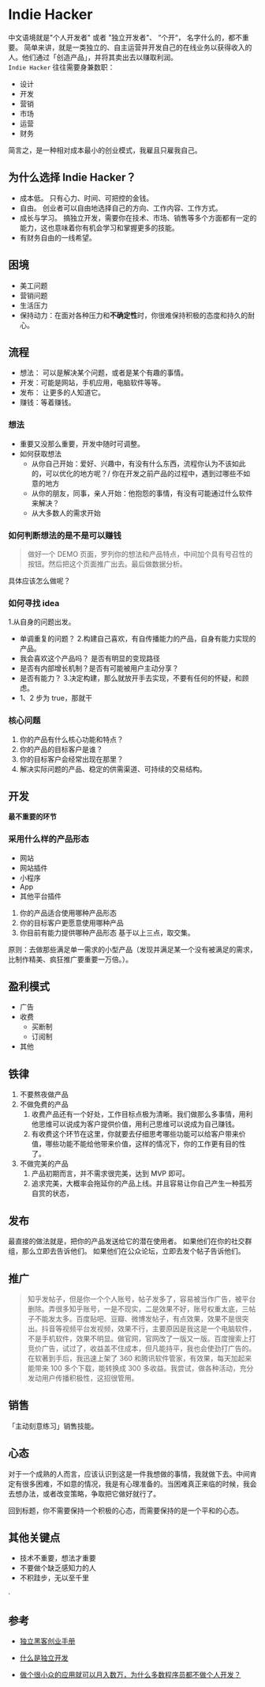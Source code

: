 # Indie Hacker

中文语境就是"个人开发者" 或者 "独立开发者"、 ”个开“， 名字什么的，都不重要。
简单来讲，就是一类独立的、自主运营并开发自己的在线业务以获得收入的人。他们通过「创造产品」，并将其卖出去以赚取利润。  
`Indie Hacker` 往往需要身兼数职：

- 设计
- 开发
- 营销
- 市场
- 运营
- 财务

简言之，是一种相对成本最小的创业模式，我雇且只雇我自己。

## 为什么选择 Indie Hacker？

- 成本低。 只有心力、时间、可把控的金钱。
- 自由。 创业者可以自由地选择自己的方向、工作内容、工作方式。
- 成长与学习。 搞独立开发，需要你在技术、市场、销售等多个方面都有一定的能力，这也意味着你有机会学习和掌握更多的技能。
- 有财务自由的一线希望。

## 困境

- 美工问题
- 营销问题
- 生活压力
- 保持动力：在面对各种压力和**不确定性**时，你很难保持积极的态度和持久的耐心。

## 流程

- 想法： 可以是解决某个问题，或者是某个有趣的事情。
- 开发：可能是网站，手机应用，电脑软件等等。
- 发布： 让更多的人知道它。
- 赚钱：等着赚钱。

### 想法

- 重要又没那么重要，开发中随时可调整。
- 如何获取想法
  - 从你自己开始：爱好、兴趣中，有没有什么东西，流程你认为不该如此的，可以优化的地方呢？/ 你在开发之前产品的过程中，遇到过哪些不如意的地方
  - 从你的朋友，同事，亲人开始：他抱怨的事情，有没有可能通过什么软件来解决？
  - 从大多数人的需求开始

### 如何判断想法的是不是可以赚钱

> 做好一个 DEMO 页面，罗列你的想法和产品特点，中间加个具有号召性的按钮。然后把这个页面推广出去。最后做数据分析。

具体应该怎么做呢？

### 如何寻找 idea

1.从自身的问题出发。

- 单调重复的问题？ 2.构建自己喜欢，有自传播能力的产品，自身有能力实现的产品。
- 我会喜欢这个产品吗？ 是否有明显的变现路径
- 是否有内部增长机制？是否有可能被用户主动分享？
- 是否有能力？ 3.决定构建，那么就放开手去实现，不要有任何的怀疑，和顾虑。
- 1、2 步为 true，那就干

### 核心问题

1. 你的产品有什么核心功能和特点？
2. 你的产品的目标客户是谁？
3. 你的目标客户会经常出现在那里？
4. 解决实际问题的产品、稳定的供需渠道、可持续的交易结构。

## 开发

**最不重要的环节**

### 采用什么样的产品形态

- 网站
- 网站插件
- 小程序
- App
- 其他平台插件

1. 你的产品适合使用哪种产品形态
2. 你的目标客户更愿意使用哪种产品
3. 你目前有能力提供哪种产品形态
   基于以上三点，取交集。

原则：去做那些满足单一需求的小型产品（发现并满足某一个没有被满足的需求，比制作精美、疯狂推广要重要一万倍。）。

## 盈利模式

- 广告
- 收费
  - 买断制
  - 订阅制
- 其他

## 铁律

1. 不要熬夜做产品
2. 不做免费的产品
   1. 收费产品还有一个好处，工作目标点极为清晰。我们做那么多事情，用利他思维可以说成为客户提供价值，用利己思维可以说成为自己赚钱。
   2. 有收费这个环节在这里，你就要去仔细思考哪些功能可以给客户带来价值，哪些功能不能给他带来价值，这样的情况下，你的工作更有目的性了。
3. 不做完美的产品
   1. 产品初期而言，并不需求很完美，达到 MVP 即可。
   2. 追求完美，大概率会拖延你的产品上线。并且容易让你自己产生一种孤芳自赏的状态，

## 发布

最直接的做法就是，把你的产品发送给它的潜在使用者。 如果他们在你的社交群组，那么立即去告诉他们。 如果他们在公众论坛，立即去发个帖子告诉他们。

## 推广

> 知乎发帖子，但是你一个个人账号，帖子发多了，容易被当作广告，被平台删除。弄很多知乎账号，一是不现实，二是效果不好，账号权重太底，三帖子不能发太多。百度贴吧、豆瓣、微博发帖子，有点效果，效果不是很突出。抖音等视频平台发视频，效果不行，主要原因是我这是一个电脑软件，不是手机软件，效果不明显。做官网，官网改了一版又一版。百度搜索上打竞价广告，试过了，收益盖不住成本，但凡能持平，我也会使劲打广告的。在软著到手后，我迅速上架了 360 和腾讯软件管家，有效果，每天加起来能带来 100 多个下载，能转换成 300 多收益。我尝试，做各种活动，充分发动用户传播积极性，这招很管用。

## 销售

「主动刻意练习」销售技能。

## 心态

对于一个成熟的人而言，应该认识到这是一件我想做的事情，我就做下去。中间肯定有很多困难，不如意的情况，我是有心理准备的。当困难真正来临的时候，我会去想办法，或者改变策略，争取把它做好就行了。

回到标题，你不需要保持一个积极的心态，而需要保持的是一个平和的心态。

## 其他关键点

- 技术不重要，想法才重要
- 不要做个缺乏感知力的人
- 不积跬步，无以至千里

<!--
> 赚钱是一种技能，打造高收益且有壁垒的公司更是高级本领，需要日积月累的训练。

创业首先要解决的是生存问题。

- 要么本身有造血能力
- 要么有能力吸引输血的能力 （要求业务发展快、投资人有意愿继续赌下去）
  - 用户发展快、留存率高
  - 用户获取成本和维护成本是否低
  - 能否建立壁垒

终极目标是要找到「高频、刚需、受众广泛」，但在我国，这类项目很难由一个毫无资源的程序员能攫取到的。

## 分析成本和收益

- 成本：
  - 时间
  - 金钱
  - 心力
创业的成本和收益无非就四种情况：
- 成本低、收益低
- 成本低、收益高
- 成本高、收益低
- 成本高、收益高

在低成本下，收益高固然是最理想的状态，但也确实市场只处于理想中。

收益低：

> 几乎总是一模一样的流程：一旦开始尝试，首先遇到的肯定是不可能，要经过反复尝试之后才会遇到可能，可能之后马上遇到的是笨拙，再过一段时间才可能是熟练，而后可能是漫长的停滞，要经过很多刻意练习之后才可能精通

从笨拙开始往往是不可避免的，创业也不例外。

从「成本低、收益低」的模式开始起步，然后在「学、练、造、用」的过程里优化我们的模式，最终过渡到「成本低、收益高」的模式。这是一条可行性很强的实践路径。

**个开可以保证成本是低的**，也就是确保我们在第三或第四种模式中。

利用周末时间维护一个 **Side Project**，从金钱成本上来讲，至少在早期，独立黑客承担项目中的的所有角色，只要覆盖掉自己在这件事里所投入的金钱成本就可以了，即为独立黑客创业 1.0 阶段。进一步地，如果收益能覆盖掉自己的生活成本，那么就可以全职创业了 —— 也即是迈入了独立黑客创业 2.0 阶段。

- 时间。
  - 钱可以换来时间，但换不来经验。 ---- 能力打磨与时间

创业技能的特性在于，创业是一门 **综合了多个维度** 的技能。因为要同时担任多种角色，所以我们同时要是说得过去的 CEO、说得过去的程序员、说得过去的销售人员、说得过去的产品经理……

- 项目与时间
  - 外包选择
    - 开源外包
    - 闭源外包
  - 做长寿的项目
  - 追逐热点的利弊
  - 一次性项目 -->

<!-- https://mp.weixin.qq.com/s/0jWkpKwguAsZUc_8VBskWg -->·

<!-- ## 销售
好处在于能从销售中理解「真正的需求」，从而达成「有效生产」的必要条件。
  ### 什么是销售？
  显式地或隐式地以主职或兼职的方式去给用户卖商品
  找工作： 把自己当做销售的商品，在人力资源的市场上销售给雇主；
投稿： 把文章当做销售的商品，销售给被投稿的机构；
参加黑客松： 把 Coding 行为与 Presentation 行为当做被销售的产品，销售给赞助方
...
### 最少必要知识

- 倒追：如何让用户 主动地 追求我们，达成成交？


「主动刻意练习」销售技能。
## 生产
- 确保有效生产的概率
  我们如何确保有效生产的概率，让其数值足以让我们持续下去？
  互联网的核心是垄断而非竞争，创业公司应该先去找到一个细分市场并垄断之，然后再逐步扩大。
  **发现并满足这一没有被满足的需求，比制作精美、疯狂推广要重要一万倍。**

  - 去做那些满足单一需求的小型产品。
- 控制生产成本
    心力成本 > 时间成本 > 金钱成本

  - 系统设计 - 单一职责
  - 技术栈
  - 善用脚手架
  - 和现有产品进行配合 （二次开发）：不仅降低生产成本，还能通过对已有产品的用户转换降低销售成本。
-  AI
   -  大幅度降低了两项成本：「学习成本」和「生产成本」  -->

## 参考

- [独立黑客创业手册](https://mp.weixin.qq.com/s?__biz=MzI0NTM0MzE5Mw==&mid=2247488485&idx=1&sn=3d7931f38894f86b2be5e3ac44c27377&chksm=e94ea553de392c45155c785a761997d215aba1f1c8bee4563a5eafcbef6cf95d6a7bc607943a&scene=21#wechat_redirect)

- [什么是独立开发](https://indiehacker.one/#%E4%BB%80%E4%B9%88%E6%98%AF%E7%8B%AC%E7%AB%8B%E5%BC%80%E5%8F%91%E8%80%85)

- [做个很小众的应用就可以月入数万，为什么多数程序员都不做个人开发？](https://www.zhihu.com/question/28523621/answer/1807791333)
